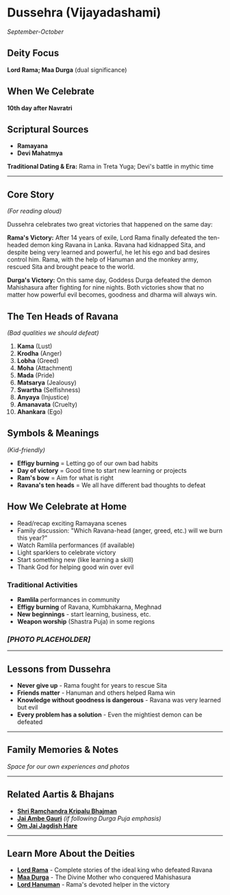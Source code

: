 # Dussehra (Vijayadashami)
*September-October*

## Deity Focus
**Lord Rama; Maa Durga** (dual significance)

## When We Celebrate
**10th day after Navratri**

## Scriptural Sources
- **Ramayana**
- **Devi Mahatmya**

**Traditional Dating & Era:** Rama in Treta Yuga; Devi's battle in mythic time

---

## Core Story
*(For reading aloud)*

Dussehra celebrates two great victories that happened on the same day:

**Rama's Victory:** After 14 years of exile, Lord Rama finally defeated the ten-headed demon king Ravana in Lanka. Ravana had kidnapped Sita, and despite being very learned and powerful, he let his ego and bad desires control him. Rama, with the help of Hanuman and the monkey army, rescued Sita and brought peace to the world.

**Durga's Victory:** On this same day, Goddess Durga defeated the demon Mahishasura after fighting for nine nights. Both victories show that no matter how powerful evil becomes, goodness and dharma will always win.

## The Ten Heads of Ravana
*(Bad qualities we should defeat)*

1. **Kama** (Lust)
2. **Krodha** (Anger)
3. **Lobha** (Greed)
4. **Moha** (Attachment)
5. **Mada** (Pride)
6. **Matsarya** (Jealousy)
7. **Swartha** (Selfishness)
8. **Anyaya** (Injustice)
9. **Amanavata** (Cruelty)
10. **Ahankara** (Ego)

## Symbols & Meanings
*(Kid-friendly)*

- **Effigy burning** = Letting go of our own bad habits
- **Day of victory** = Good time to start new learning or projects
- **Ram's bow** = Aim for what is right
- **Ravana's ten heads** = We all have different bad thoughts to defeat

## How We Celebrate at Home

- Read/recap exciting Ramayana scenes
- Family discussion: "Which Ravana-head (anger, greed, etc.) will we burn this year?"
- Watch Ramlila performances (if available)
- Light sparklers to celebrate victory
- Start something new (like learning a skill)
- Thank God for helping good win over evil

### Traditional Activities
- **Ramlila** performances in community
- **Effigy burning** of Ravana, Kumbhakarna, Meghnad
- **New beginnings** - start learning, business, etc.
- **Weapon worship** (Shastra Puja) in some regions

### *[PHOTO PLACEHOLDER]*

---

## Lessons from Dussehra

- **Never give up** - Rama fought for years to rescue Sita
- **Friends matter** - Hanuman and others helped Rama win
- **Knowledge without goodness is dangerous** - Ravana was very learned but evil
- **Every problem has a solution** - Even the mightiest demon can be defeated

---

## Family Memories & Notes
*Space for our own experiences and photos*

---

## Related Aartis & Bhajans

- **[Shri Ramchandra Kripalu Bhajman](../section2-aartis-bhajans/14-ramchandra-kripalu.md)**
- **[Jai Ambe Gauri](../section2-aartis-bhajans/05-jai-ambe-gauri.md)** *(if following Durga Puja emphasis)*
- **[Om Jai Jagdish Hare](../section2-aartis-bhajans/10-om-jai-jagdish-hare.md)**

---

## Learn More About the Deities

- **[Lord Rama](../section3-deities/02-lord-rama.md)** - Complete stories of the ideal king who defeated Ravana
- **[Maa Durga](../section3-deities/06-maa-durga.md)** - The Divine Mother who conquered Mahishasura
- **[Lord Hanuman](../section3-deities/05-lord-hanuman.md)** - Rama's devoted helper in the victory